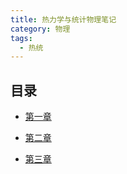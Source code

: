 ```yaml
---
title: 热力学与统计物理笔记
category: 物理
tags:
  - 热统
---
```


## 目录

- [第一章](charpter1.md)

- [第二章](charpter2.md)

- [第三章](charpter3.md)
